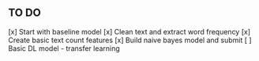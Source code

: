 ## TO DO

[x] Start with baseline model
[x] Clean text and extract word frequency
[x] Create basic text count features
[x] Build naive bayes model and submit
[ ] Basic DL model - transfer learning